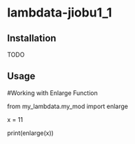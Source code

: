 # lambdata-jiobu1_1

## Installation

TODO

## Usage

#Working with Enlarge Function

from my_lambdata.my_mod import enlarge

x = 11

print(enlarge(x))

